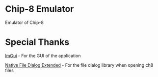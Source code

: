 # Chip-8 Emulator
Emulator of Chip-8

# Special Thanks
[ImGui](https://github.com/ocornut/imgui) - For the GUI of the application

[Native File Dialog Extended](https://github.com/btzy/nativefiledialog-extended) - For the file dialog library when opening ch8 files